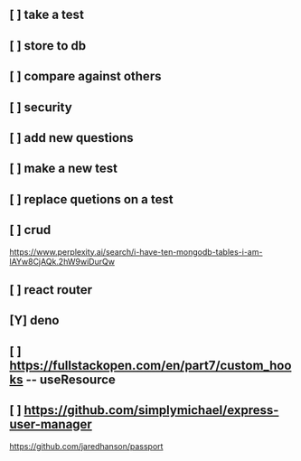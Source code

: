 
## [ ] take a test
## [ ] store to db
## [ ] compare against others
## [ ] security
## [ ] add new questions
## [ ] make a new test
## [ ] replace quetions on a test
## [ ] crud
https://www.perplexity.ai/search/i-have-ten-mongodb-tables-i-am-lAYw8CjAQk.2hW9wiDurQw

## [ ] react router
## [Y] deno
## [ ] https://fullstackopen.com/en/part7/custom_hooks -- useResource
## [ ] https://github.com/simplymichael/express-user-manager
https://github.com/jaredhanson/passport

